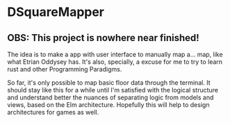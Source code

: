 # DSquareMapper

## OBS: This project is nowhere near finished!

The idea is to make a app with user interface to manually map a... map, like what Etrian Oddysey has. It's also, specially, a excuse for me to try to learn rust and other Programming Paradigms.

So far, it's only possible to map basic floor data through the terminal. It should stay like this for a while until I'm satisfied with the logical structure and understand better the nuances of separating logic from models and views, based on the Elm architecture. Hopefully this will help to design architectures for games as well.